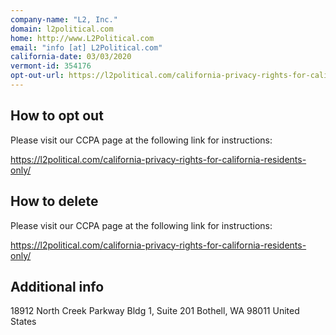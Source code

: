 ```yaml
---
company-name: "L2, Inc."
domain: l2political.com
home: http://www.L2Political.com
email: "info [at] L2Political.com"
california-date: 03/03/2020
vermont-id: 354176
opt-out-url: https://l2political.com/california-privacy-rights-for-california-residents-only/
---
```


## How to opt out


Please visit our CCPA page at the following link for instructions:

https://l2political.com/california-privacy-rights-for-california-residents-only/

## How to delete


Please visit our CCPA page at the following link for instructions:

https://l2political.com/california-privacy-rights-for-california-residents-only/

## Additional info

18912 North Creek Parkway Bldg 1, Suite 201
Bothell, WA 98011
United States

